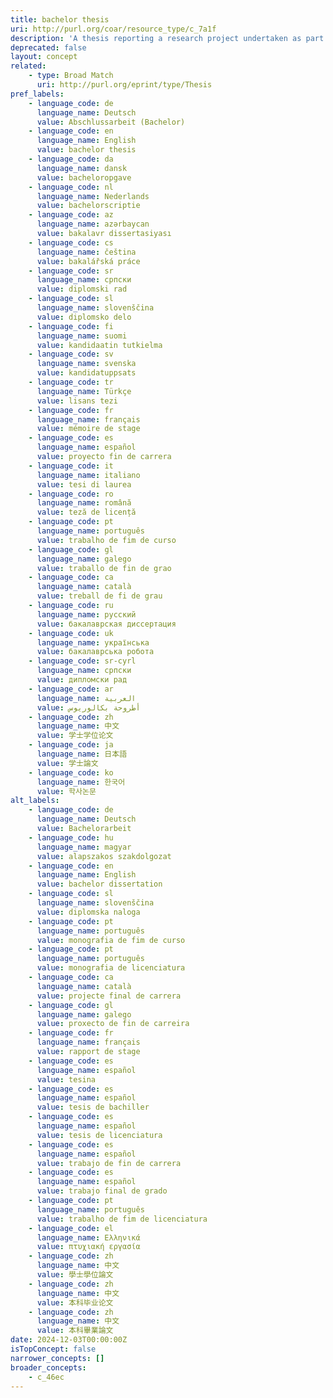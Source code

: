 ```yaml
---
title: bachelor thesis
uri: http://purl.org/coar/resource_type/c_7a1f
description: 'A thesis reporting a research project undertaken as part of an undergraduate course of education leading to a bachelor''s degree. [Source: https://sparontologies.github.io/fabio/current/fabio.html#d4e2181]'
deprecated: false
layout: concept
related:
    - type: Broad Match
      uri: http://purl.org/eprint/type/Thesis
pref_labels:
    - language_code: de
      language_name: Deutsch
      value: Abschlussarbeit (Bachelor)
    - language_code: en
      language_name: English
      value: bachelor thesis
    - language_code: da
      language_name: dansk
      value: bacheloropgave
    - language_code: nl
      language_name: Nederlands
      value: bachelorscriptie
    - language_code: az
      language_name: azərbaycan
      value: bakalavr dissertasiyası
    - language_code: cs
      language_name: čeština
      value: bakalářská práce
    - language_code: sr
      language_name: српски
      value: diplomski rad
    - language_code: sl
      language_name: slovenščina
      value: diplomsko delo
    - language_code: fi
      language_name: suomi
      value: kandidaatin tutkielma
    - language_code: sv
      language_name: svenska
      value: kandidatuppsats
    - language_code: tr
      language_name: Türkçe
      value: lisans tezi
    - language_code: fr
      language_name: français
      value: mémoire de stage
    - language_code: es
      language_name: español
      value: proyecto fin de carrera
    - language_code: it
      language_name: italiano
      value: tesi di laurea
    - language_code: ro
      language_name: română
      value: teză de licență
    - language_code: pt
      language_name: português
      value: trabalho de fim de curso
    - language_code: gl
      language_name: galego
      value: traballo de fin de grao
    - language_code: ca
      language_name: català
      value: treball de fi de grau
    - language_code: ru
      language_name: русский
      value: бакалаврская диссертация
    - language_code: uk
      language_name: українська
      value: бакалаврська робота
    - language_code: sr-cyrl
      language_name: српски
      value: дипломски рад
    - language_code: ar
      language_name: العربية
      value: أطروحة بكالوريوس
    - language_code: zh
      language_name: 中文
      value: 学士学位论文
    - language_code: ja
      language_name: 日本語
      value: 学士論文
    - language_code: ko
      language_name: 한국어
      value: 학사논문
alt_labels:
    - language_code: de
      language_name: Deutsch
      value: Bachelorarbeit
    - language_code: hu
      language_name: magyar
      value: alapszakos szakdolgozat
    - language_code: en
      language_name: English
      value: bachelor dissertation
    - language_code: sl
      language_name: slovenščina
      value: diplomska naloga
    - language_code: pt
      language_name: português
      value: monografia de fim de curso
    - language_code: pt
      language_name: português
      value: monografia de licenciatura
    - language_code: ca
      language_name: català
      value: projecte final de carrera
    - language_code: gl
      language_name: galego
      value: proxecto de fin de carreira
    - language_code: fr
      language_name: français
      value: rapport de stage
    - language_code: es
      language_name: español
      value: tesina
    - language_code: es
      language_name: español
      value: tesis de bachiller
    - language_code: es
      language_name: español
      value: tesis de licenciatura
    - language_code: es
      language_name: español
      value: trabajo de fin de carrera
    - language_code: es
      language_name: español
      value: trabajo final de grado
    - language_code: pt
      language_name: português
      value: trabalho de fim de licenciatura
    - language_code: el
      language_name: Ελληνικά
      value: πτυχιακή εργασία
    - language_code: zh
      language_name: 中文
      value: 學士學位論文
    - language_code: zh
      language_name: 中文
      value: 本科毕业论文
    - language_code: zh
      language_name: 中文
      value: 本科畢業論文
date: 2024-12-03T00:00:00Z
isTopConcept: false
narrower_concepts: []
broader_concepts:
    - c_46ec
---
```



